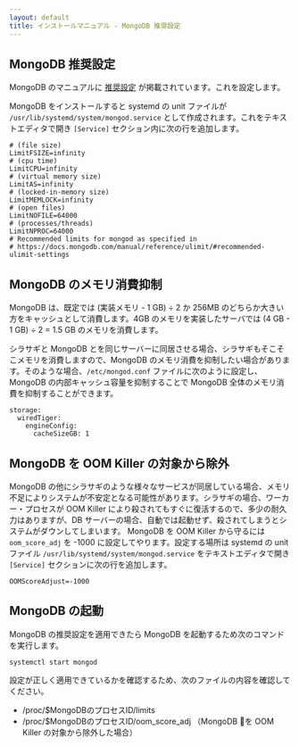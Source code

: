 ```yaml
---
layout: default
title: インストールマニュアル - MongoDB 推奨設定
---
```


## MongoDB 推奨設定

MongoDB のマニュアルに [推奨設定](https://docs.mongodb.com/manual/reference/ulimit/#recommended-settings) が掲載されています。これを設定します。

MongoDB をインストールすると systemd の unit ファイルが `/usr/lib/systemd/system/mongod.service` として作成されます。これをテキストエディタで開き `[Service]` セクション内に次の行を追加します。

~~~
# (file size)
LimitFSIZE=infinity
# (cpu time)
LimitCPU=infinity
# (virtual memory size)
LimitAS=infinity
# (locked-in-memory size)
LimitMEMLOCK=infinity
# (open files)
LimitNOFILE=64000
# (processes/threads)
LimitNPROC=64000
# Recommended limits for mongod as specified in
# https://docs.mongodb.com/manual/reference/ulimit/#recommended-ulimit-settings
~~~

## MongoDB のメモリ消費抑制

MongoDB は、既定では (実装メモリ - 1 GB) ÷ 2 か 256MB のどちらか大きい方をキャッシュとして消費します。4GB のメモリを実装したサーバでは (4 GB - 1 GB) ÷ 2 = 1.5 GB のメモリを消費します。

シラサギと MongoDB とを同じサーバーに同居させる場合、シラサギもそこそこメモリを消費しますので、MongoDB のメモリ消費を抑制したい場合があります。そのような場合、`/etc/mongod.conf` ファイルに次のように設定し、MongoDB の内部キャッシュ容量を抑制することで MongoDB 全体のメモリ消費を抑制することができます。

~~~
storage:
  wiredTiger:
    engineConfig:
      cacheSizeGB: 1
~~~

## MongoDB を OOM Killer の対象から除外

MongoDB の他にシラサギのような様々なサービスが同居している場合、メモリ不足によりシステムが不安定となる可能性があります。シラサギの場合、ワーカー・プロセスが OOM Killer により殺されてもすぐに復活するので、多少の耐久力はありますが、DB サーバーの場合、自動では起動せず、殺されてしまうとシステムがダウンしてしまいます。
MongoDB を OOM Killer から守るには `oom_score_adj` を -1000 に設定してやります。設定する場所は systemd の unit ファイル `/usr/lib/systemd/system/mongod.service` をテキストエディタで開き `[Service]` セクションに次の行を追加します。

~~~
OOMScoreAdjust=-1000
~~~

## MongoDB の起動

MongoDB の推奨設定を適用できたら MongoDB を起動するため次のコマンドを実行します。

~~~
systemctl start mongod
~~~

設定が正しく適用できているかを確認するため、次のファイルの内容を確認してください。

- /proc/$MongoDBのプロセスID/limits
- /proc/$MongoDBのプロセスID/oom_score_adj （MongoDB を OOM Killer の対象から除外した場合）
